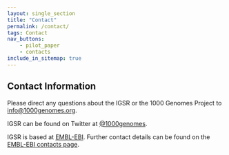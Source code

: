 ```yaml
---
layout: single_section
title: "Contact"
permalink: /contact/
tags: Contact
nav_buttons:
    - pilot_paper
    - contacts
include_in_sitemap: true
---
```



## Contact Information

Please direct any questions about the IGSR or the 1000 Genomes Project to [info@1000genomes.org](mailto:info@1000genomes.org).

IGSR can be found on Twitter at [@1000genomes](http://www.twitter.com/1000genomes).

IGSR is based at [EMBL-EBI](http://www.ebi.ac.uk). Further contact details can be found on the [EMBL-EBI contacts page](http://www.ebi.ac.uk/about/contact).
